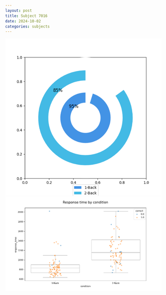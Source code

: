 ```yaml
---
layout: post
title: Subject 7016
date: 2024-10-02
categories: subjects
---
```


![](data/7016/run-1/7016_accuracy_by_condition.png)
![](data/7016/run-1/7016_response_time_by_condition.png)
